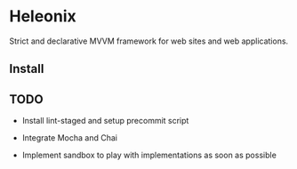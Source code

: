 # Heleonix

Strict and declarative MVVM framework for web sites and web applications.

## Install


## TODO

- Install lint-staged and setup precommit script

- Integrate Mocha and Chai

- Implement sandbox to play with implementations as soon as possible
